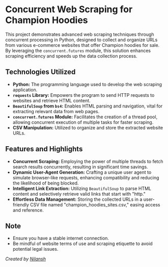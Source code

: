 # Concurrent Web Scraping for Champion Hoodies

This project demonstrates advanced web scraping techniques through concurrent processing in Python, designed to collect and organize URLs from various e-commerce websites that offer Champion hoodies for sale. By leveraging the `concurrent.futures` module, this solution enhances scraping efficiency and speeds up the data collection process.

## Technologies Utilized

- **Python:** The programming language used to develop the web scraping application.
- **`requests` Library:** Empowers the program to send HTTP requests to websites and retrieve HTML content.
- **`BeautifulSoup` from `bs4`:** Enables HTML parsing and navigation, vital for extracting relevant data from web pages.
- **`concurrent.futures` Module:** Facilitates the creation of a thread pool, allowing concurrent execution of multiple tasks for faster scraping.
- **CSV Manipulation:** Utilized to organize and store the extracted website URLs.

## Features and Highlights

- **Concurrent Scraping:** Employing the power of multiple threads to fetch search results concurrently, resulting in significant time savings.
- **Dynamic User-Agent Generation:** Crafting a unique user agent to simulate browser-like requests, enhancing compatibility and reducing the likelihood of being blocked.
- **Intelligent Link Extraction:** Utilizing `BeautifulSoup` to parse HTML content and selectively retrieve valid links that start with "http."
- **Effortless Data Management:** Storing the collected URLs in a user-friendly CSV file named "champion_hoodies_sites.csv," easing access and reference.

## Note

- Ensure you have a stable internet connection.
- Be mindful of website terms of use and scraping etiquette to avoid potential legal issues.

*Created by [Nilansh](https://github.com/ndg24)*
